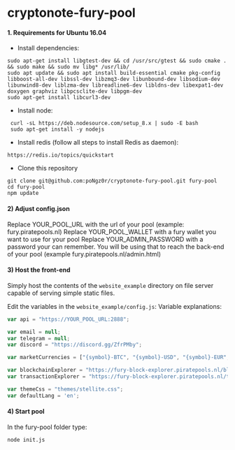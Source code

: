 cryptonote-fury-pool
======================

#### 1. Requirements for Ubuntu 16.04
* Install dependencies:
```
sudo apt-get install libgtest-dev && cd /usr/src/gtest && sudo cmake . && sudo make && sudo mv libg* /usr/lib/
sudo apt update && sudo apt install build-essential cmake pkg-config libboost-all-dev libssl-dev libzmq3-dev libunbound-dev libsodium-dev libunwind8-dev liblzma-dev libreadline6-dev libldns-dev libexpat1-dev doxygen graphviz libpcsclite-dev libpgm-dev
sudo apt-get install libcurl3-dev
```

* Install node: 
 ```
  curl -sL https://deb.nodesource.com/setup_8.x | sudo -E bash
  sudo apt-get install -y nodejs
```

* Install redis (follow all steps to install Redis as daemon):
```
https://redis.io/topics/quickstart
 ```

* Clone this repository
```
git clone git@github.com:poNgz0r/cryptonote-fury-pool.git fury-pool
cd fury-pool
npm update
```

#### 2) Adjust config.json
Replace YOUR_POOL_URL with the url of your pool (example: fury.piratepools.nl)
Replace YOUR_POOL_WALLET with a fury wallet you want to use for your pool
Replace YOUR_ADMIN_PASSWORD with a password your can remember. You will be using that to reach the back-end of your pool (example fury.piratepools.nl/admin.html)


#### 3) Host the front-end
Simply host the contents of the `website_example` directory on file server capable of serving simple static files.

Edit the variables in the `website_example/config.js`:
Variable explanations:

```javascript
var api = "https://YOUR_POOL_URL:2888";

var email = null;
var telegram = null;
var discord = "https://discord.gg/ZfrPMby";

var marketCurrencies = ["{symbol}-BTC", "{symbol}-USD", "{symbol}-EUR", "{symbol}-CAD"];

var blockchainExplorer = "https://fury-block-explorer.piratepools.nl/block/{id}";
var transactionExplorer = "https://fury-block-explorer.piratepools.nl/tx/{id}";

var themeCss = "themes/stellite.css";
var defaultLang = 'en';
```

#### 4) Start pool
In the fury-pool folder type:
```
node init.js
```
